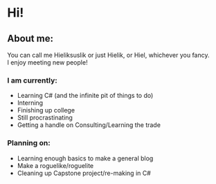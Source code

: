 # Hi!
## About me:
You can call me Hieliksuslik or just Hielik, or Hiel, whichever you fancy.  
I enjoy meeting new people!

### I am currently:
- Learning C# (and the infinite pit of things to do)
- Interning
- Finishing up college
- Still procrastinating
- Getting a handle on Consulting/Learning the trade

### Planning on:
- Learning enough basics to make a general blog
- Make a roguelike/roguelite
- Cleaning up Capstone project/re-making in C#
